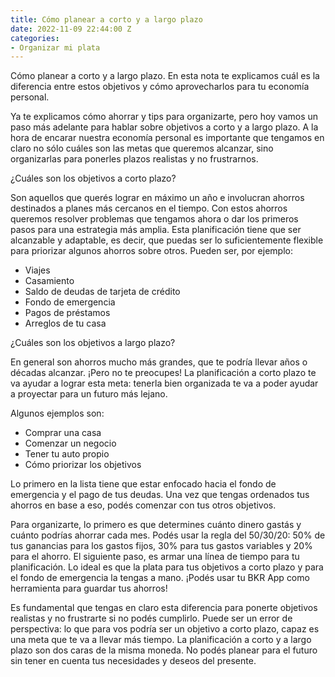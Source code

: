 ```yaml
---
title: Cómo planear a corto y a largo plazo
date: 2022-11-09 22:44:00 Z
categories:
- Organizar mi plata
---
```


Cómo planear a corto y a largo plazo. En esta nota te explicamos cuál es la diferencia entre estos objetivos y cómo aprovecharlos para tu economía personal.

Ya te explicamos cómo ahorrar y tips para organizarte, pero hoy vamos un paso más adelante para hablar sobre objetivos a corto y a largo plazo. A la hora de encarar nuestra economía personal es importante que tengamos en claro no sólo cuáles son las metas que queremos alcanzar, sino organizarlas para ponerles plazos realistas y no frustrarnos. 

¿Cuáles son los objetivos a corto plazo?

Son aquellos que querés lograr en máximo un año e involucran ahorros destinados a planes más cercanos en el tiempo. Con estos ahorros queremos resolver problemas que tengamos ahora o dar los primeros pasos para una estrategia más amplia. Esta planificación tiene que ser alcanzable y adaptable, es decir, que puedas ser lo suficientemente flexible para priorizar algunos ahorros sobre otros. Pueden ser, por ejemplo:

* Viajes
* Casamiento
* Saldo de deudas de tarjeta de crédito
* Fondo de emergencia
* Pagos de préstamos
* Arreglos de tu casa 

¿Cuáles son los objetivos a largo plazo?

En general son ahorros mucho más grandes, que te podría llevar años o décadas alcanzar. ¡Pero no te preocupes! La planificación a corto plazo te va ayudar a lograr esta meta: tenerla bien organizada te va a poder ayudar a proyectar para un futuro más lejano. 

Algunos ejemplos son:

* Comprar una casa
* Comenzar un negocio
* Tener tu auto propio
* Cómo priorizar los objetivos

Lo primero en la lista tiene que estar enfocado hacia el fondo de emergencia y el pago de tus deudas. Una vez que tengas ordenados tus ahorros en base a eso, podés comenzar con tus otros objetivos. 

Para organizarte, lo primero es que determines cuánto dinero gastás y cuánto podrías ahorrar cada mes. Podés usar la regla del 50/30/20: 50% de tus ganancias para los gastos fijos, 30% para tus gastos variables y 20% para el ahorro. El siguiente paso, es armar una línea de tiempo para tu planificación. Lo ideal es que la plata para tus objetivos a corto plazo y para el fondo de emergencia la tengas a mano. ¡Podés usar tu BKR App como herramienta para guardar tus ahorros!

Es fundamental que tengas en claro esta diferencia para ponerte objetivos realistas y no frustrarte si no podés cumplirlo. Puede ser un error de perspectiva: lo que para vos podría ser un objetivo a corto plazo, capaz es una meta que te va a llevar más tiempo. La planificación a corto y a largo plazo son dos caras de la misma moneda. No podés planear para el futuro sin tener en cuenta tus necesidades y deseos del presente.